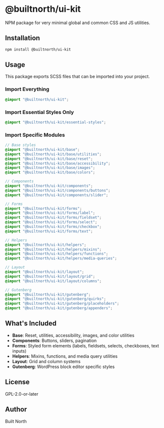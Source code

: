 # @builtnorth/ui-kit

NPM package for very minimal global and common CSS and JS utilities.

## Installation

```bash
npm install @builtnorth/ui-kit
```

## Usage

This package exports SCSS files that can be imported into your project.

### Import Everything

```scss
@import "@builtnorth/ui-kit";
```

### Import Essential Styles Only

```scss
@import "@builtnorth/ui-kit/essential-styles";
```

### Import Specific Modules

```scss
// Base styles
@import "@builtnorth/ui-kit/base";
@import "@builtnorth/ui-kit/base/utilities";
@import "@builtnorth/ui-kit/base/reset";
@import "@builtnorth/ui-kit/base/accessibility";
@import "@builtnorth/ui-kit/base/images";
@import "@builtnorth/ui-kit/base/colors";

// Components
@import "@builtnorth/ui-kit/components";
@import "@builtnorth/ui-kit/components/buttons";
@import "@builtnorth/ui-kit/components/slider";

// Forms
@import "@builtnorth/ui-kit/forms";
@import "@builtnorth/ui-kit/forms/label";
@import "@builtnorth/ui-kit/forms/fieldset";
@import "@builtnorth/ui-kit/forms/select";
@import "@builtnorth/ui-kit/forms/checkbox";
@import "@builtnorth/ui-kit/forms/text";

// Helpers
@import "@builtnorth/ui-kit/helpers";
@import "@builtnorth/ui-kit/helpers/mixins";
@import "@builtnorth/ui-kit/helpers/functions";
@import "@builtnorth/ui-kit/helpers/media-queries";

// Layout
@import "@builtnorth/ui-kit/layout";
@import "@builtnorth/ui-kit/layout/grid";
@import "@builtnorth/ui-kit/layout/columns";

// Gutenberg
@import "@builtnorth/ui-kit/gutenberg";
@import "@builtnorth/ui-kit/gutenberg/quirks";
@import "@builtnorth/ui-kit/gutenberg/placeholders";
@import "@builtnorth/ui-kit/gutenberg/appenders";
```

## What's Included

- **Base**: Reset, utilities, accessibility, images, and color utilities
- **Components**: Buttons, sliders, pagination
- **Forms**: Styled form elements (labels, fieldsets, selects, checkboxes, text inputs)
- **Helpers**: Mixins, functions, and media query utilities
- **Layout**: Grid and column systems
- **Gutenberg**: WordPress block editor specific styles

## License

GPL-2.0-or-later

## Author

Built North
